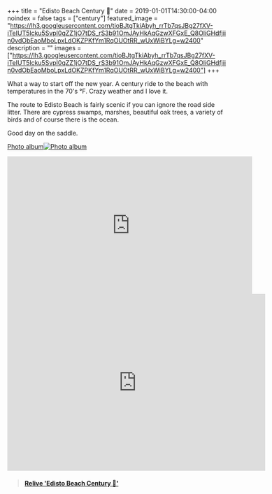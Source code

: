 +++
title =  "Edisto Beach Century 💯"
date = 2019-01-01T14:30:00-04:00
noindex = false
tags = ["century"]
featured_image = "https://lh3.googleusercontent.com/tioBJtgTkiAbyh_rrTb7qsJBg27fXV-iTeIUT5lcku5SvpI0qZZ1jO7tDS_rS3b91OmJAyHkAqGzwXFGxE_Q8OliGHdfjiin0vdObEaoMboLpxLdOKZPKfYm1RqOUOtRR_wUxWiBYLg=w2400"
description = ""
images = ["https://lh3.googleusercontent.com/tioBJtgTkiAbyh_rrTb7qsJBg27fXV-iTeIUT5lcku5SvpI0qZZ1jO7tDS_rS3b91OmJAyHkAqGzwXFGxE_Q8OliGHdfjiin0vdObEaoMboLpxLdOKZPKfYm1RqOUOtRR_wUxWiBYLg=w2400"]
+++

What a way to start off the new year. A century ride to the beach with temperatures in the 70's °F. Crazy weather and I love it.

The route to Edisto Beach is fairly scenic if you can ignore the road side litter. There are cypress swamps, marshes, beautiful oak trees, a variety of birds and of course there is the ocean.

Good day on the saddle.


[Photo album![Photo album](https://lh3.googleusercontent.com/ydnGIRVkPS89CI5TVgb5DmVLHGHbWSQt8AQeWaEBcwLaRGRiZzf2lz7PzJ5bn_Nv23XJ5DMp-vmKBCSwtGj-RHFo_28aAHzEEyvZaVHkg7Qu7KT82WYP4GsTJA_Nkk-bPGHKT40pJ9E=w2400)](https://photos.app.goo.gl/fKUuf4UTpaASsXja9)

<iframe width="560" height="315" src="https://www.youtube.com/embed/WfcRrlXR6rc" frameborder="0" allow="accelerometer; autoplay; encrypted-media; gyroscope; picture-in-picture" allowfullscreen></iframe>

<iframe height='405' width='590' frameborder='0' allowtransparency='true' scrolling='no' src='https://www.strava.com/activities/2049040200/embed/0d11c92b7b95b8f77845669cd911ea3632a35732'></iframe>

<blockquote class="embedly-card" data-card-controls="0" data-card-key="f1631a41cb254ca5b035dc5747a5bd75"><h4><a href="https://www.relive.cc/view/2049040200?r=embed-site">Relive 'Edisto Beach Century 💯'</a></h4></blockquote>
        <script async src="https://cdn.embedly.com/widgets/platform.js" charset="UTF-8"></script>
